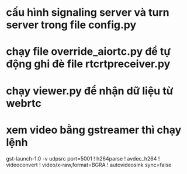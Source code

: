 # cấu hình signaling server và turn server trong file config.py

# chạy file override_aiortc.py để tự động ghi đè file rtcrtpreceiver.py

# chạy viewer.py để nhận dữ liệu từ webrtc

# xem video bằng gstreamer thì chạy lệnh
gst-launch-1.0 -v udpsrc port=5001 ! h264parse ! avdec_h264 ! videoconvert ! video/x-raw,format=BGRA ! autovideosink sync=false